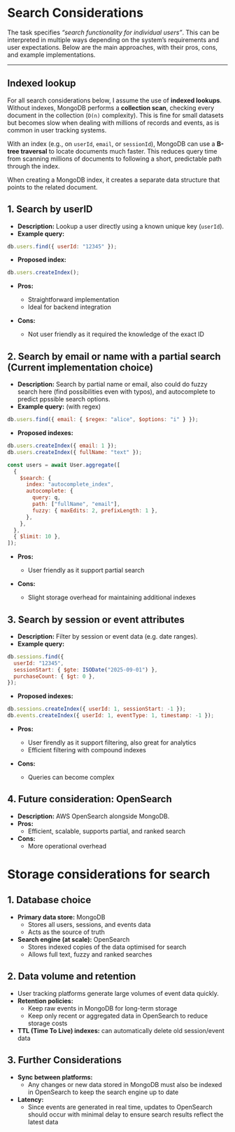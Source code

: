 # Search Considerations

The task specifies _“search functionality for individual users”_. This can be interpreted in multiple ways depending on the system’s requirements and user expectations. Below are the main approaches, with their pros, cons, and example implementations.

---

## Indexed lookup

For all search considerations below, I assume the use of **indexed lookups**.  
Without indexes, MongoDB performs a **collection scan**, checking every document in the collection (`O(n)` complexity). This is fine for small datasets but becomes slow when dealing with millions of records and events, as is common in user tracking systems.

With an index (e.g., on `userId`, `email`, or `sessionId`), MongoDB can use a **B-tree traversal** to locate documents much faster. This reduces query time from scanning millions of documents to following a short, predictable path through the index.

When creating a MongoDB index, it creates a separate data structure that points to the related document.

## 1. Search by userID

- **Description:** Lookup a user directly using a known unique key (`userId`).
- **Example query:**

```js
db.users.find({ userId: "12345" });
```

- **Proposed index:**

```js
db.users.createIndex();
```

- **Pros:**

  - Straightforward implementation
  - Ideal for backend integration

- **Cons:**
  - Not user friendly as it required the knowledge of the exact ID

## 2. Search by email or name with a partial search (Current implementation choice)

- **Description:** Search by partial name or email, also could do fuzzy search here (find possibilities even with typos), and autocomplete to predict ppssible search options.
- **Example query:** (with regex)

```js
db.users.find({ email: { $regex: "alice", $options: "i" } });
```

- **Proposed indexes:**

```js
db.users.createIndex({ email: 1 });
db.users.createIndex({ fullName: "text" });
```

```js
const users = await User.aggregate([
  {
    $search: {
      index: "autocomplete_index",
      autocomplete: {
        query: q,
        path: ["fullName", "email"],
        fuzzy: { maxEdits: 2, prefixLength: 1 },
      },
    },
  },
  { $limit: 10 },
]);
```

- **Pros:**

  - User friendly as it support partial search

- **Cons:**

  - Slight storage overhead for maintaining additional indexes

## 3. Search by session or event attributes

- **Description:** Filter by session or event data (e.g. date ranges).
- **Example query:**

```js
db.sessions.find({
  userId: "12345",
  sessionStart: { $gte: ISODate("2025-09-01") },
  purchaseCount: { $gt: 0 },
});
```

- **Proposed indexes:**

```js
db.sessions.createIndex({ userId: 1, sessionStart: -1 });
db.events.createIndex({ userId: 1, eventType: 1, timestamp: -1 });
```

- **Pros:**

  - User firendly as it support filtering, also great for analytics
  - Efficient filtering with compound indexes

- **Cons:**
  - Queries can become complex

## 4. Future consideration: OpenSearch

- **Description:** AWS OpenSearch alongside MongoDB.
- **Pros:**
  - Efficient, scalable, supports partial, and ranked search
- **Cons:**
  - More operational overhead

# Storage considerations for search

## 1. Database choice

- **Primary data store:** MongoDB
  - Stores all users, sessions, and events data
  - Acts as the source of truth
- **Search engine (at scale):** OpenSearch
  - Stores indexed copies of the data optimised for search
  - Allows full text, fuzzy and ranked searches

## 2. Data volume and retention

- User tracking platforms generate large volumes of event data quickly.
- **Retention policies:**
  - Keep raw events in MongoDB for long-term storage
  - Keep only recent or aggregated data in OpenSearch to reduce storage costs
- **TTL (Time To Live) indexes:** can automatically delete old session/event data

## 3. Further Considerations

- **Sync between platforms:**
  - Any changes or new data stored in MongoDB must also be indexed in OpenSearch to keep the search engine up to date
- **Latency:**
  - Since events are generated in real time, updates to OpenSearch should occur with minimal delay to ensure search results reflect the latest data
